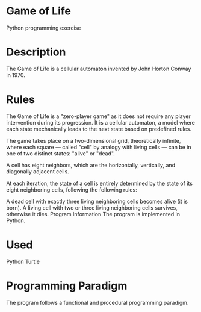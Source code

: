 # Game of Life
Python programming exercise

# Description
The Game of Life is a cellular automaton invented by John Horton Conway in 1970.

# Rules
The Game of Life is a "zero-player game" as it does not require any player intervention during its progression. It is a cellular automaton, a model where each state mechanically leads to the next state based on predefined rules.

The game takes place on a two-dimensional grid, theoretically infinite, where each square — called "cell" by analogy with living cells — can be in one of two distinct states: "alive" or "dead".

A cell has eight neighbors, which are the horizontally, vertically, and diagonally adjacent cells.

At each iteration, the state of a cell is entirely determined by the state of its eight neighboring cells, following the following rules:

A dead cell with exactly three living neighboring cells becomes alive (it is born).
A living cell with two or three living neighboring cells survives, otherwise it dies.
Program Information
The program is implemented in Python.

# Used
Python Turtle
# Programming Paradigm
The program follows a functional and procedural programming paradigm.
